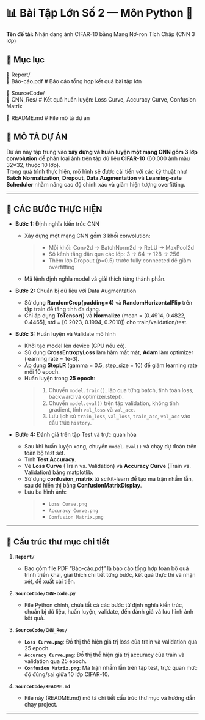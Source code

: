 # 📊 Bài Tập Lớn Số 2 — Môn Python 🐍

**Tên đề tài:** Nhận dạng ảnh CIFAR-10 bằng Mạng Nơ-ron Tích Chập (CNN 3 lớp)

## 📑 Mục lục

📁 Report/  
📄 Báo-cáo.pdf # Báo cáo tổng hợp kết quả bài tập lớn

📁 SourceCode/  
📁 CNN_Res/ # Kết quả huấn luyện: Loss Curve, Accuracy Curve, Confusion Matrix

📄 README.md # File mô tả dự án

## 📝 MÔ TẢ DỰ ÁN

Dự án này tập trung vào **xây dựng và huấn luyện một mạng CNN gồm 3 lớp convolution** để phân loại ảnh trên tập dữ liệu **CIFAR-10** (60.000 ảnh màu 32×32, thuộc 10 lớp).  
Trong quá trình thực hiện, mô hình sẽ được cải tiến với các kỹ thuật như **Batch Normalization**, **Dropout**, **Data Augmentation** và **Learning-rate Scheduler** nhằm nâng cao độ chính xác và giảm hiện tượng overfitting.

---

## 📌 CÁC BƯỚC THỰC HIỆN

- **Bước 1:** Định nghĩa kiến trúc CNN  
  - Xây dựng một mạng CNN gồm 3 khối convolution:  
    > - Mỗi khối: Conv2d → BatchNorm2d → ReLU → MaxPool2d  
    > - Số kênh tăng dần qua các lớp: 3 → 64 → 128 → 256  
    > - Thêm lớp Dropout (p=0.5) trước fully connected để giảm overfitting  
  - Mã lệnh định nghĩa model và giải thích từng thành phần.

- **Bước 2:** Chuẩn bị dữ liệu với Data Augmentation  
  - Sử dụng **RandomCrop(padding=4)** và **RandomHorizontalFlip** trên tập train để tăng tính đa dạng.  
  - Chỉ áp dụng **ToTensor()** và **Normalize** (mean = [0.4914, 0.4822, 0.4465], std = [0.2023, 0.1994, 0.2010]) cho train/validation/test.

- **Bước 3:** Huấn luyện và Validate mô hình  
  - Khởi tạo model lên device (GPU nếu có).  
  - Sử dụng **CrossEntropyLoss** làm hàm mất mát, **Adam** làm optimizer (learning rate = 1e-3).  
  - Áp dụng **StepLR** (gamma = 0.5, step_size = 10) để giảm learning rate mỗi 10 epoch.  
  - Huấn luyện trong **25 epoch**:  
    > 1. Chuyển `model.train()`, lặp qua từng batch, tính toán loss, backward và optimizer.step().  
    > 2. Chuyển `model.eval()` trên tập validation, không tính gradient, tính `val_loss` và `val_acc`.  
    > 3. Lưu lịch sử `train_loss`, `val_loss`, `train_acc`, `val_acc` vào cấu trúc `history`.

- **Bước 4:** Đánh giá trên tập Test và trực quan hóa  
  - Sau khi huấn luyện xong, chuyển `model.eval()` và chạy dự đoán trên toàn bộ test set.  
  - Tính **Test Accuracy**.  
  - Vẽ **Loss Curve** (Train vs. Validation) và **Accuracy Curve** (Train vs. Validation) bằng matplotlib.  
  - Sử dụng **confusion_matrix** từ scikit-learn để tạo ma trận nhầm lẫn, sau đó hiển thị bằng **ConfusionMatrixDisplay**.  
  - Lưu ba hình ảnh:  
    > - `Loss Curve.png`  
    > - `Accuracy Curve.png`  
    > - `Confusion Matrix.png`  

---

## 📂 Cấu trúc thư mục chi tiết

1. **`Report/`**  
   - Bao gồm file PDF “Báo-cáo.pdf” là báo cáo tổng hợp toàn bộ quá trình triển khai, giải thích chi tiết từng bước, kết quả thực thi và nhận xét, đề xuất cải tiến.

2. **`SourceCode/CNN-code.py`**  
   - File Python chính, chứa tất cả các bước từ định nghĩa kiến trúc, chuẩn bị dữ liệu, huấn luyện, validate, đến đánh giá và lưu hình ảnh kết quả.

3. **`SourceCode/CNN_Res/`**  
   - **`Loss Curve.png`**: Đồ thị thể hiện giá trị loss của train và validation qua 25 epoch.  
   - **`Accuracy Curve.png`**: Đồ thị thể hiện giá trị accuracy của train và validation qua 25 epoch.  
   - **`Confusion Matrix.png`**: Ma trận nhầm lẫn trên tập test, trực quan mức độ đúng/sai giữa 10 lớp CIFAR-10.

4. **`SourceCode/README.md`**  
   - File này (README.md) mô tả chi tiết cấu trúc thư mục và hướng dẫn chạy project.

---

